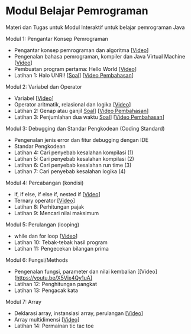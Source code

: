 # Modul Belajar Pemrograman
Materi dan Tugas untuk Modul Interaktif untuk belajar pemrograman Java

Modul 1: Pengantar Konsep Pemrograman
- Pengantar konsep pemrograman dan algoritma [[Video](https://youtu.be/KLBsMuF35jI)]
- Pengenalan bahasa pemrograman, kompiler dan Java Virtual Machine [[Video](https://www.youtube.com/watch?v=leCWaMySuRQ)]
- Pembuatan program pertama: Hello World [[Video](https://youtu.be/lIYRXlUHJRQ)]
- Latihan 1: Halo UNRI! [[Soal](https://github.com/Jurusan-Ilmu-Komputer-Universitas-Riau/Konsep_Pemrograman/tree/main/latihan/latihan1)] [[Video Pembahasan](https://youtu.be/LIZ-G7iIyFI)]

Modul 2: Variabel dan Operator
- Variabel [[Video](https://youtu.be/Ca0N2hmSd-k)]
- Operator aritmatik, relasional dan logika [[Video](https://youtu.be/uLr7xOZcHio)]
- Latihan 2: Genap atau ganjil [Soal](https://github.com/Jurusan-Ilmu-Komputer-Universitas-Riau/Konsep_Pemrograman/tree/main/latihan/latihan2)] [[Video Pembahasan]()]
- Latihan 3: Penjumlahan dua waktu [Soal](https://github.com/Jurusan-Ilmu-Komputer-Universitas-Riau/Konsep_Pemrograman/tree/main/latihan/latihan3)] [[Video Pembahasan]()]

Modul 3: Debugging dan Standar Pengkodean (Coding Standard)
- Pengenalan jenis error dan fitur debugging dengan IDE
- Standar Pengkodean 
- Latihan 4: Cari penyebab kesalahan kompilasi (1)
- Latihan 5: Cari penyebab kesalahan kompilasi (2)
- Latihan 6: Cari penyebab kesalahan run time (3)
- Latihan 7: Cari penyebab kesalahan logika (4)

Modul 4: Percabangan (kondisi)
- if, if else, if else if, nested if [[Video](https://youtu.be/3PDcEyPbODc)]
- Ternary operator [[Video](https://youtu.be/tOL_4tPzWq4)]
- Latihan 8: Perhitungan pajak
- Latihan 9: Mencari nilai maksimum

Modul 5: Perulangan (looping)
- while dan for loop [[Video](https://youtu.be/Gpya9oGrkaY)]
- Latihan 10: Tebak-tebak hasil program
- Latihan 11: Pengecekan bilangan prima 

Modul 6: Fungsi/Methods
- Pengenalan fungsi, parameter dan nilai kembalian [[Video](https://youtu.be/X5Vix4Qy1uA]
- Latihan 12: Penghitungan pangkat
- Latihan 13: Pengacak kata

Modul 7: Array
- Deklarasi array, instansiasi array, perulangan [[Video](https://youtu.be/tm08XpT-kJw)]
- Array multidimensi [[Video](https://youtu.be/pjOSn8ntsZk)]
- Latihan 14: Permainan tic tac toe 

